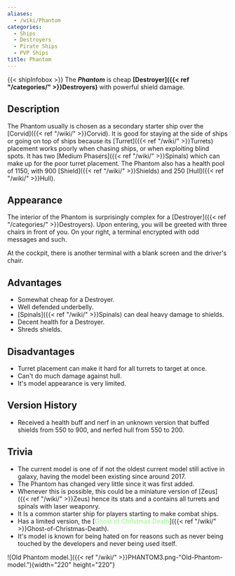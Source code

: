 ```yaml
---
aliases:
  - /wiki/Phantom
categories:
  - Ships
  - Destroyers
  - Pirate Ships
  - PVP Ships
title: Phantom
---
```


{{< shipInfobox >}} The **_Phantom_** is cheap **[Destroyer]({{< ref "/categories/" >}}Destroyers)** with powerful shield damage.

## Description

The Phantom usually is chosen as a secondary starter ship over the [Corvid]({{< ref "/wiki/" >}}Corvid). It is good for staying at the side of ships or going on top of ships because its [Turret]({{< ref "/wiki/" >}}Turrets) placement works poorly when chasing ships, or when exploiting blind spots. It has two [Medium Phasers]({{< ref "/wiki/" >}}Spinals) which can make up for the poor turret placement. The Phantom also has a health pool of 1150, with 900 [Shield]({{< ref "/wiki/" >}}Shields) and 250 [Hull]({{< ref "/wiki/" >}}Hull).

## Appearance

The interior of the Phantom is surprisingly complex for a [Destroyer]({{< ref "/categories/" >}}Destroyers). Upon entering, you will be greeted with three chairs in front of you. On your right, a terminal encrypted with odd messages and such.

At the cockpit, there is another terminal with a blank screen and the driver's chair.

## Advantages

- Somewhat cheap for a Destroyer.
- Well defended underbelly.
- [Spinals]({{< ref "/wiki/" >}}Spinals) can deal heavy damage to shields.
- Decent health for a Destroyer.
- Shreds shields.

## Disadvantages

- Turret placement can make it hard for all turrets to target at once.
- Can't do much damage against hull.
- It's model appearance is very limited.

## Version History

- Received a health buff and nerf in an unknown version that buffed shields from 550 to 900, and nerfed hull from 550 to 200.

## Trivia

- The current model is one of if not the oldest current model still active in galaxy, having the model been existing since around 2017.
- The Phantom has changed very little since it was first added.
- Whenever this is possible, this could be a miniature version of [Zeus]({{< ref "/wiki/" >}}Zeus) hence its stats and a contains all turrets and spinals with laser weaponry.
- It Is a common starter ship for players starting to make combat ships.
- Has a limited version, the [<span style="color:#8dfc80">Ghost of Christmas Death</span>]({{< ref "/wiki/" >}}Ghost-of-Christmas-Death).
- It's model is known for being hated on for reasons such as never being touched by the developers and never being used itself.

![Old Phantom model.]({{< ref "/wiki/" >}}PHANTOM3.png-"Old-Phantom-model."){width="220" height="220"}
